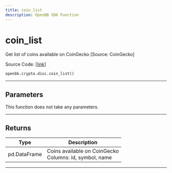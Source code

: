 ```yaml
---
title: coin_list
description: OpenBB SDK Function
---
```


# coin_list

Get list of coins available on CoinGecko [Source: CoinGecko]

Source Code: [[link](https://github.com/OpenBB-finance/OpenBBTerminal/tree/main/openbb_terminal/cryptocurrency/discovery/pycoingecko_model.py#L339)]

```python
openbb.crypto.disc.coin_list()
```

---

## Parameters

This function does not take any parameters.

---

## Returns

| Type | Description |
| ---- | ----------- |
| pd.DataFrame | Coins available on CoinGecko<br/>Columns: id, symbol, name |
---

